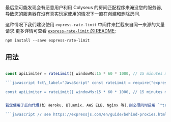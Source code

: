 最后您可能发现会有恶意用户利用 Colyseus 的房间匹配程序来淹没您的服务器,导致您的服务器在没有真实玩家使用的情况下一直在创建和删除房间.

这种情况下我们建议使用 `express-rate-limit` 中间件来拦截来自同一来源的大量请求.更多详情可查看 [`express-rate-limit` 的 README](https://github.com/nfriedly/express-rate-limit);

``` npm install --save express-rate-limit ```

## 用法

```typescript fct\_label="TypeScript" import rateLimit from "express-rate-limit";

const apiLimiter = rateLimit({ windowMs:15 * 60 * 1000, // 15 minutes max:100 }); app.use("/matchmake/", apiLimiter); ```

```javascript fct\_label="JavaScript" const rateLimit = require("express-rate-limit");

const apiLimiter = rateLimit({ windowMs:15 * 60 * 1000, // 15 minutes max:100 }); app.use("/matchmake/", apiLimiter); ```


若您使用了反向代理(如 Heroku, Bluemix, AWS ELB, Nginx 等),则必须同时启用 `"trust proxy"`

```javascript // see https://expressjs.com/en/guide/behind-proxies.html app.set('trust proxy', 1); ```
